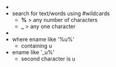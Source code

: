 -
- search for text/words using #wildcards
	- __%__ > any number of characters
	- __\___ > any one character
-
- where ename like '%u%'
	- containing u
- ename like '_u%'
	- second character is u